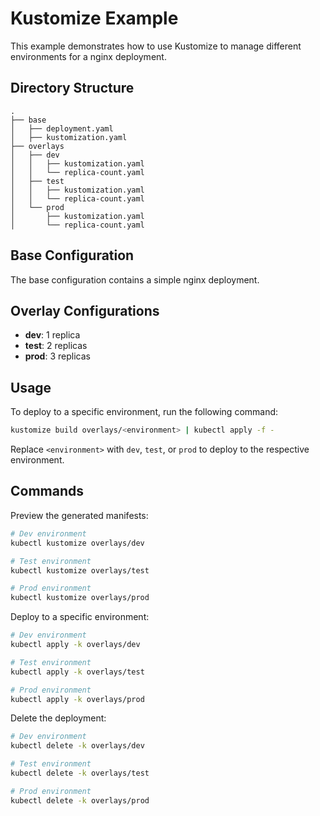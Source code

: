 # Kustomize Example

This example demonstrates how to use Kustomize to manage different environments for a nginx deployment.

## Directory Structure

```
.
├── base
│   ├── deployment.yaml
│   ├── kustomization.yaml
├── overlays
│   ├── dev
│   │   ├── kustomization.yaml
│   │   └── replica-count.yaml
│   ├── test
│   │   ├── kustomization.yaml
│   │   └── replica-count.yaml
│   └── prod
│       ├── kustomization.yaml
│       └── replica-count.yaml
```

## Base Configuration
The base configuration contains a simple nginx deployment.

## Overlay Configurations
- **dev**: 1 replica
- **test**: 2 replicas
- **prod**: 3 replicas

## Usage

To deploy to a specific environment, run the following command:

```sh
kustomize build overlays/<environment> | kubectl apply -f -
```

Replace `<environment>` with `dev`, `test`, or `prod` to deploy to the respective environment.

## Commands

Preview the generated manifests:
```bash
# Dev environment
kubectl kustomize overlays/dev

# Test environment
kubectl kustomize overlays/test

# Prod environment
kubectl kustomize overlays/prod
```

Deploy to a specific environment:
```bash
# Dev environment
kubectl apply -k overlays/dev

# Test environment
kubectl apply -k overlays/test

# Prod environment
kubectl apply -k overlays/prod
```

Delete the deployment:
```bash
# Dev environment
kubectl delete -k overlays/dev

# Test environment
kubectl delete -k overlays/test

# Prod environment
kubectl delete -k overlays/prod
```
